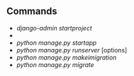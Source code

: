## Commands
- _django-admin startproject_ <name>
- 
- _python manage.py startapp_ <name>
- _python manage.py runserver_ [options]
- _python manage.py makeimigration_
- _python manage.py migrate_




